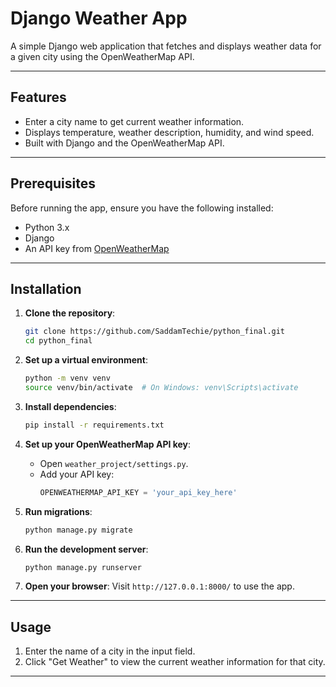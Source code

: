 # Django Weather App

A simple Django web application that fetches and displays weather data for a given city using the OpenWeatherMap API.

---

## Features

- Enter a city name to get current weather information.
- Displays temperature, weather description, humidity, and wind speed.
- Built with Django and the OpenWeatherMap API.

---

## Prerequisites

Before running the app, ensure you have the following installed:

- Python 3.x
- Django
- An API key from [OpenWeatherMap](https://openweathermap.org/api)

---

## Installation

1. **Clone the repository**:

   ```bash
   git clone https://github.com/SaddamTechie/python_final.git
   cd python_final
   ```

2. **Set up a virtual environment**:

   ```bash
   python -m venv venv
   source venv/bin/activate  # On Windows: venv\Scripts\activate
   ```

3. **Install dependencies**:

   ```bash
   pip install -r requirements.txt
   ```

4. **Set up your OpenWeatherMap API key**:

   - Open `weather_project/settings.py`.
   - Add your API key:
     ```python
     OPENWEATHERMAP_API_KEY = 'your_api_key_here'
     ```

5. **Run migrations**:

   ```bash
   python manage.py migrate
   ```

6. **Run the development server**:

   ```bash
   python manage.py runserver
   ```

7. **Open your browser**:
   Visit `http://127.0.0.1:8000/` to use the app.

---

## Usage

1. Enter the name of a city in the input field.
2. Click "Get Weather" to view the current weather information for that city.

---
